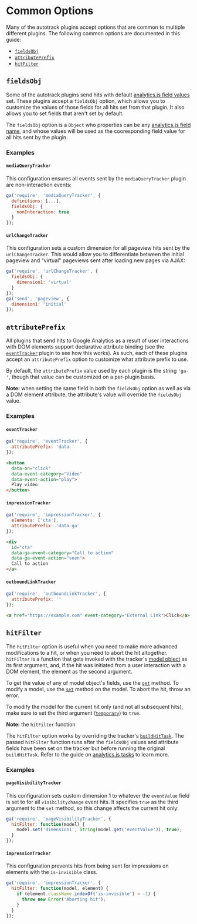# Common Options

Many of the autotrack plugins accept options that are common to multiple different plugins. The following common options are documented in this guide:

- [`fieldsObj`](#fieldsobj)
- [`attributePrefix`](#attributeprefix)
- [`hitFilter`](#hitfilter)

## `fieldsObj`

Some of the autotrack plugins send hits with default [analytics.js field values](https://developers.google.com/analytics/devguides/collection/analyticsjs/field-reference) set. These plugins accept a `fieldsObj` option, which allows you to customize the values of those fields for all hits set from that plugin. It also allows you to set fields that aren't set by default.

The `fieldsObj` option is a `Object` who properties can be any [analytics.js field name](https://developers.google.com/analytics/devguides/collection/analyticsjs/field-reference), and whose values will be used as the cooresponding field value for all hits sent by the plugin.

### Examples

#### `mediaQueryTracker`

This configuration ensures all events sent by the `mediaQueryTracker` plugin are non-interaction events:

```js
ga('require', 'mediaQueryTracker', {
  definitions: [...],
  fieldsObj: {
    nonInteraction: true
  }
});
```

#### `urlChangeTracker`

This configuration sets a custom dimension for all pageview hits sent by the `urlChangeTracker`. This would allow you to differentiate between the initial pageview and "virtual" pageviews sent after loading new pages via AJAX:

```js
ga('require', 'urlChangeTracker', {
  fieldsObj: {
    dimension1: 'virtual'
  }
});
ga('send', 'pageview', {
  dimension1: 'initial'
});
```

## `attributePrefix`

All plugins that send hits to Google Analytics as a result of user interactions with DOM elements support declarative attribute binding (see the [`eventTracker`](/docs/plugins/event-tracker.md) plugin to see how this works). As such, each of these plugins accept an `attributePrefix` option to customize what attribute prefix to use.

By default, the `attributePrefix` value used by each plugin is the string `'ga-'`, though that value can be customized on a per-plugin basis.

**Note:** when setting the same field in both the `fieldsObj` option as well as via a DOM element attribute, the attribute's value will override the `fieldsObj` value.

### Examples

#### `eventTracker`

```js
ga('require', 'eventTracker', {
  attributePrefix: 'data-'
});
```

```html
<button
  data-on="click"
  data-event-category="Video"
  data-event-action="play">
  Play video
</button>
```

#### `impressionTracker`

```js
ga('require', 'impressionTracker', {
  elements: ['cta'],
  attributePrefix: 'data-ga'
});
```

```html
<div
  id="cta"
  data-ga-event-category="Call to action"
  data-ga-event-action="seen">
  Call to action
</a>
```

#### `outboundLinkTracker`

```js
ga('require', 'outboundLinkTracker', {
  attributePrefix: ''
});
```

```html
<a href="https://example.com" event-category="External Link">Click</a>
```

## `hitFilter`

The `hitFilter` option is useful when you need to make more advanced modifications to a hit, or when you need to abort the hit altogether. `hitFilter` is a function that gets invoked with the tracker's [model object](https://devsite.googleplex.com/analytics/devguides/collection/analyticsjs/model-object-reference) as its first argument, and, if the hit was initiated from a user interaction with a DOM element, the element as the second argument.

To get the value of any of model object's fields, use the [`get`](https://devsite.googleplex.com/analytics/devguides/collection/analyticsjs/model-object-reference#get) method. To modify a model, use the [`set`](https://devsite.googleplex.com/analytics/devguides/collection/analyticsjs/model-object-reference#set) method on the model. To abort the hit, throw an error.

To modify the model for the current hit only (and not all subsequent hits), make sure to set the third argument ([`temporary`](https://devsite.googleplex.com/analytics/devguides/collection/analyticsjs/model-object-reference#set)) to `true`.

**Note:** the `hitFilter` function

The `hitFilter` option works by overriding the tracker's [`buildHitTask`](https://devsite.googleplex.com/analytics/devguides/collection/analyticsjs/tasks). The passed `hitFilter` function runs after the `fieldsObj` values and attribute fields have been set on the tracker but before running the original `buildHitTask`. Refer to the guide on [analytics.js tasks](https://devsite.googleplex.com/analytics/devguides/collection/analyticsjs/tasks) to learn more.

### Examples

#### `pageVisibilityTracker`

This configuration sets custom dimension 1 to whatever the `eventValue` field is set to for all `visibilitychange` event hits. It specifies `true` as the third argument to the `set` method, so this change affects the current hit only:

```js
ga('require', 'pageVisibilityTracker', {
  hitFilter: function(model) {
    model.set('dimension1', String(model.get('eventValue')), true);
  }
});
```

#### `impressionTracker`

This configuration prevents hits from being sent for impressions on elements with the `is-invisible` class.

```js
ga('require', 'impressionTracker', {
  hitFilter: function(model, element) {
    if (element.className.indexOf('is-invisible') > -1) {
      throw new Error('Aborting hit');
    }
  }
});
```
